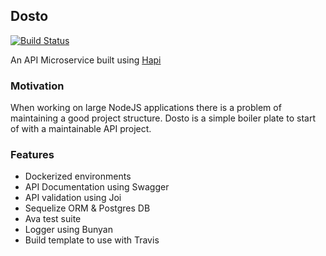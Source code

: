 ## Dosto

[![Build Status](https://travis-ci.org/AskNemo/dosto.svg?branch=develop)](https://travis-ci.org/AskNemo/dosto)


An API Microservice built using [Hapi](https://hapijs.com/)

### Motivation

When working on large NodeJS applications there is a problem of maintaining a good project structure. Dosto is a simple boiler plate to start of with a maintainable API project.

### Features

- Dockerized environments
- API Documentation using Swagger
- API validation using Joi
- Sequelize ORM & Postgres DB
- Ava test suite
- Logger using Bunyan
- Build template to use with Travis
